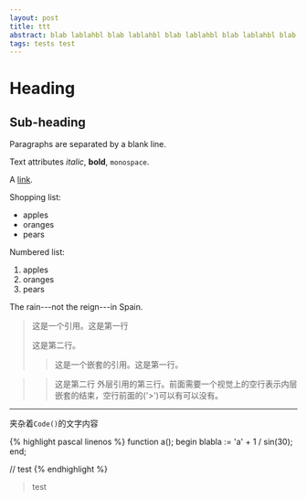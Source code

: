 ```yaml
---
layout: post
title: ttt
abstract: blab lablahbl blab lablahbl blab lablahbl blab lablahbl blab lablahbl blab lablahbl blab lablahbl blab lablahbl blab lablahbl blab lablahbl blab lablahbl blab lablahbl blab lablahbl blab lablahbl
tags: tests test
---
```


Heading 
=======

Sub-heading
-----------

Paragraphs are separated
by a blank line.

Text attributes *italic*,
**bold**, `monospace`.

A [link](http://example.com).

Shopping list:

  * apples
  * oranges
  * pears

Numbered list:

  1. apples
  2. oranges
  3. pears

The rain---not the reign---in
Spain.


> 这是一个引用。这是第一行
>
> 这是第二行。
>> 这是一个嵌套的引用。这是第一行。

>> 这是第二行
> 外层引用的第三行。前面需要一个视觉上的空行表示内层嵌套的结束，空行前面的('>')可以有可以没有。

---

夹杂着`Code()`的文字内容

{% highlight pascal linenos %}
function a();
begin
  blabla := 'a' + 1 / sin(30);
end;






// test
{% endhighlight %}

> test